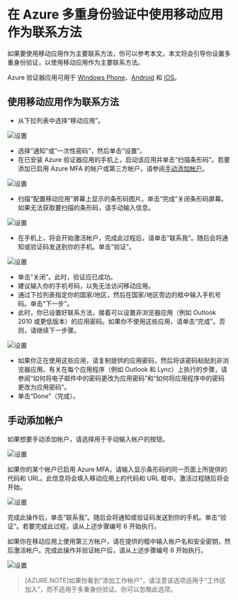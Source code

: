 <properties 
	pageTitle="在 Azure MFA 中使用移动应用作为联系方法" 
	description="本页说明用户如何使用移动应用作为 Azure MFA 的主要联系方法。" 
	services="multi-factor-authentication" 
	documentationCenter="" 
	authors="billmath" 
	manager="terrylan" 
	editor="bryanla"/>

<tags 
	ms.service="multi-factor-authentication" 
	ms.date="07/21/2015" 
	wacn.date="09/15/2015"/>

# 在 Azure 多重身份验证中使用移动应用作为联系方法

如果要使用移动应用作为主要联系方法，你可以参考本文。本文将会引导你设置多重身份验证，以使用移动应用作为主要联系方法。

Azure 验证器应用可用于 [Windows Phone](http://www.windowsphone.com/zh-cn/store/app/azure-authenticator/03a5b2bf-6066-418f-b569-e8aecbc06e50)、[Android](https://play.google.com/store/apps/details?id=com.azure.authenticator) 和 [iOS](https://itunes.apple.com/us/app/azure-authenticator/id983156458)。

## 使用移动应用作为联系方法


- 从下拉列表中选择“移动应用”。


![设置](./media/multi-factor-authentication-end-user-first-time-mobile-app/mobileapp.png)

- 选择“通知”或“一次性密码”，然后单击“设置”。
- 在已安装 Azure 验证器应用的手机上，启动该应用并单击“扫描条形码”。若要添加已启用 Azure MFA 的帐户或第三方帐户，请参阅[手动添加帐户](#adding-an-account-manually)。

![设置](./media/multi-factor-authentication-end-user-first-time-mobile-app/scan.png)

- 扫描“配置移动应用”屏幕上显示的条形码图片。单击“完成”关闭条形码屏幕。如果无法获取要扫描的条形码，请手动输入信息。

![设置](./media/multi-factor-authentication-end-user-first-time-mobile-app/barcode.png)

- 在手机上，将会开始激活帐户，完成此过程后，请单击“联系我”。随后会将通知或验证码发送到你的手机。单击“验证”。

![设置](./media/multi-factor-authentication-end-user-first-time-mobile-app/verify.png)

- 单击“关闭”。此时，验证应已成功。
- 建议输入你的手机号码，以免无法访问移动应用。
- 通过下拉列表指定你的国家/地区，然后在国家/地区旁边的框中输入手机号码。单击“下一步”。
- 此时，你已设置好联系方法，接着可以设置非浏览器应用（例如 Outlook 2010 或更低版本）的应用密码。如果你不使用这些应用，请单击“完成”。否则，请继续下一步骤。

![设置](./media/multi-factor-authentication-end-user-first-time-mobile-app/step4.png)

- 如果你正在使用这些应用，请复制提供的应用密码，然后将该密码粘贴到非浏览器应用。有关在每个应用程序（例如 Outlook 和 Lync）上执行的步骤，请参阅“如何将电子邮件中的密码更改为应用密码”和“如何将应用程序中的密码更改为应用密码”。
- 单击“Done”（完成）。


## 手动添加帐户
如果想要手动添加帐户，请选择用于手动输入帐户的按钮。

![设置](./media/multi-factor-authentication-end-user-first-time-mobile-app/addaccount.png)

如果你的某个帐户已启用 Azure MFA，请输入显示条形码的同一页面上所提供的代码和 URL。此信息将会填入移动应用上的代码和 URL 框中。激活过程随后将会开始。

![设置](./media/multi-factor-authentication-end-user-first-time-mobile-app/barcode2.png)

完成此操作后，单击“联系我”。随后会将通知或验证码发送到你的手机。单击“验证”。若要完成此过程，请从上述步骤编号 6 开始执行。

如果你在移动应用上使用第三方帐户，请在提供的框中输入帐户名和安全密钥，然后激活帐户。完成此操作并验证帐户后，请从上述步骤编号 6 开始执行。


![设置](./media/multi-factor-authentication-end-user-first-time-mobile-app/add3rdparty.png)

>[AZURE.NOTE]如果你看到“添加工作帐户”，请注意该选项适用于“工作区加入”，而不适用于多重身份验证。你可以忽略此选项。
 

<!---HONumber=69-->